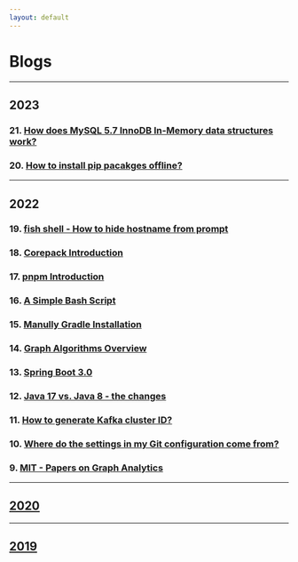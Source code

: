 ```yaml
---
layout: default
---
```


# Blogs

---

## 2023

### 21. [How does MySQL 5.7 InnoDB In-Memory data structures work?](./posts/2023/2023-01-30-mysql-innodb-in-memory-data-structure.md)

### 20. [How to install pip pacakges offline?](./posts/2023/2023-01-16-install-pip-pacakge-offline.md)

---

## 2022

### 19. [fish shell - How to hide hostname from prompt](./posts/2022/2022-12-22-fish-how-to-hide-hostname-from-prompt.md)

### 18. [Corepack Introduction](./posts/2022/2022-12-20-corepack-intro.md)

### 17. [pnpm Introduction](./posts/2022/2022-12-19-pnpm-intro.md)

### 16. [A Simple Bash Script](./posts/2022/2022-12-06-bash-script.md)

### 15. [Manully Gradle Installation](./posts/2022/2022-11-29-install-gradle.md)

### 14. [Graph Algorithms Overview](./posts/2022/2022-11-28-graph-algorithms-overview.md)

### 13. [Spring Boot 3.0](./posts/2022/2022-11-25-spring-boot-3.md)

### 12. [Java 17 vs. Java 8 - the changes](./posts/2022/2022-11-15-java-17-vs-java-8.md)

### 11. [How to generate Kafka cluster ID?](./posts/2022/2022-11-08-how-to-generate-kafka-cluster-id.md)

### 10. [Where do the settings in my Git configuration come from?](./posts/2022/2022-11-07-git-configuration-come-from.md)

### 9. [MIT - Papers on Graph Analytics](./posts/2022/2022-06-27-mit-papers-on-graph-analytics.md)

---

## [2020](./2020.md)

---

## [2019](./2019.md)
